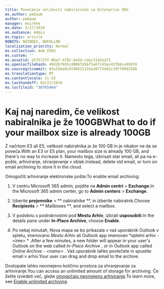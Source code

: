 ```yaml
---
title: Povečanje velikosti nabiralnika za Enterprise SKU
ms.author: pebaum
author: pebaum
manager: mnirkhe
ms.date: 3/27/2018
ms.audience: Admin
ms.topic: article
ROBOTS: NOINDEX, NOFOLLOW
localization_priority: Normal
ms.collection: Adm_O365
ms.custom: ''
ms.assetid: e57572ff-0ba7-4782-ba5d-cdac3142ea71
ms.openlocfilehash: 49d2b7655cd086fd56f5a6fc45ac437b6ca95970
ms.sourcegitcommit: 03a156a9c9740521155a30775492c7dff0982588
ms.translationtype: MT
ms.contentlocale: sl-SI
ms.lasthandoff: 03/22/2019
ms.locfileid: "30765464"
---
```

# <a name="what-to-do-if-your-mailbox-size-is-already-100gb"></a><span data-ttu-id="91a5c-102">Kaj naj naredim, če velikost nabiralnika je že 100GB</span><span class="sxs-lookup"><span data-stu-id="91a5c-102">What to do if your mailbox size is already 100GB</span></span>

<span data-ttu-id="91a5c-103">Z načrtom E3 ali E5, velikosti nabiralnika je že 100 GB in je nikakor ne da se poveča.</span><span class="sxs-lookup"><span data-stu-id="91a5c-103">With an E3 or E5 plan, your mailbox size is already 100 GB, and there's no way to increase it.</span></span> <span data-ttu-id="91a5c-104">Namesto tega, izbrisati star email, ali pa na e-pošte, arhiviranje, shranjevanje v oblak.</span><span class="sxs-lookup"><span data-stu-id="91a5c-104">Instead, delete old email, or turn on email archiving to store it in the cloud.</span></span> 
  
<span data-ttu-id="91a5c-105">Omogočiti arhiviranje elektronske pošte:</span><span class="sxs-lookup"><span data-stu-id="91a5c-105">To enable email archiving:</span></span>
  
1. <span data-ttu-id="91a5c-106">V centru Microsoft 365 admin, pojdite na **Admin centri** \> **Exchange**.</span><span class="sxs-lookup"><span data-stu-id="91a5c-106">In the Microsoft 365 admin center, go to **Admin centers** \> **Exchange**.</span></span> 
    
2. <span data-ttu-id="91a5c-107">Izberite **prejemnike** \> \*\* nabiralnike \*\*, in izberite nabiralnik.</span><span class="sxs-lookup"><span data-stu-id="91a5c-107">Choose **Recipients** \> \*\* Mailboxes \*\*, and select a mailbox.</span></span> 
    
3. <span data-ttu-id="91a5c-108">V podoknu s podrobnostmi pod **Mestu Arhiv**, izbrati **usposobiti**.</span><span class="sxs-lookup"><span data-stu-id="91a5c-108">In the details pane under **In-Place Archive**, choose **Enable**.</span></span> 
    
4. <span data-ttu-id="91a5c-109">Po nekaj minutah, Nova mapa se bo prikazala v vaš uporabnik Outlook v spletu, imenovano *Mestu Arhiv* ali Outlook app imenovan \*spletni arhiv - \<ime\> \* .</span><span class="sxs-lookup"><span data-stu-id="91a5c-109">After a few minutes, a new folder will appear in your user's Outlook on the web called  *In-Place Archive*  , or in Outlook app called  *Online Archive - \<name\>*  .</span></span> <span data-ttu-id="91a5c-110">Vaš uporabnik lahko povlečete in spustite email v arhiv.</span><span class="sxs-lookup"><span data-stu-id="91a5c-110">Your user can drag and drop email to the archive.</span></span> 
    
<span data-ttu-id="91a5c-111">Dostopate lahko neomejeno količino prostora za shranjevanje za arhiviranje.</span><span class="sxs-lookup"><span data-stu-id="91a5c-111">You can access an unlimited amount of storage for archiving.</span></span> <span data-ttu-id="91a5c-112">Če želite izvedeti več, glejte [omogočajo neomejeno arhiviranje](https://support.office.com/article/enable-unlimited-archiving-in-office-365-admin-help-e2a789f2-9962-4960-9fd4-a00aa063559e).</span><span class="sxs-lookup"><span data-stu-id="91a5c-112">To learn more, see [Enable unlimited archiving](https://support.office.com/article/enable-unlimited-archiving-in-office-365-admin-help-e2a789f2-9962-4960-9fd4-a00aa063559e).</span></span>
  

